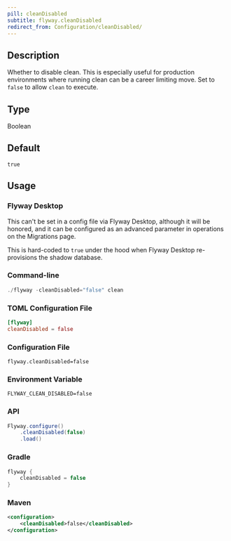 ```yaml
---
pill: cleanDisabled
subtitle: flyway.cleanDisabled
redirect_from: Configuration/cleanDisabled/
---
```


## Description

Whether to disable clean. This is especially useful for production environments where running clean can be a career limiting move. Set to
`false` to allow `clean` to execute.

## Type

Boolean

## Default

`true`

## Usage

### Flyway Desktop

This can't be set in a config file via Flyway Desktop, although it will be honored, and it can be configured as an advanced parameter in operations on the Migrations page.

This is hard-coded to `true` under the hood when Flyway Desktop re-provisions the shadow database.

### Command-line

```powershell
./flyway -cleanDisabled="false" clean
```

### TOML Configuration File

```toml
[flyway]
cleanDisabled = false
```

### Configuration File

```properties
flyway.cleanDisabled=false
```

### Environment Variable

```properties
FLYWAY_CLEAN_DISABLED=false
```

### API

```java
Flyway.configure()
    .cleanDisabled(false)
    .load()
```

### Gradle

```groovy
flyway {
    cleanDisabled = false
}
```

### Maven

```xml
<configuration>
    <cleanDisabled>false</cleanDisabled>
</configuration>
```
